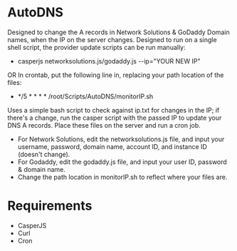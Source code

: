 # AutoDNS
Designed to change the A records in Network Solutions & GoDaddy Domain names, when the IP on the server changes. Designed to run on a single shell script, the provider update scripts can be run manually:
 - casperjs networksolutions.js/godaddy.js --ip="YOUR NEW IP"
 
OR In crontab, put the following line in, replacing your path location of the files:
 - */5     *       *       *       *       /root/Scripts/AutoDNS/monitorIP.sh

Uses a simple bash script to check against ip.txt for changes in the IP; if there's a change, run the casper script with the passed IP to update your DNS A records. Place these files on the server and run a cron job. 
 - For Network Solutions, edit the networksolutions.js file, and input your username, password, domain name, account ID, and instance ID (doesn't change). 
 - For Godaddy, edit the godaddy.js file, and input your user ID, password & domain name.
 - Change the path location in monitorIP.sh to reflect where your files are.

# Requirements
   - CasperJS
   - Curl
   - Cron
